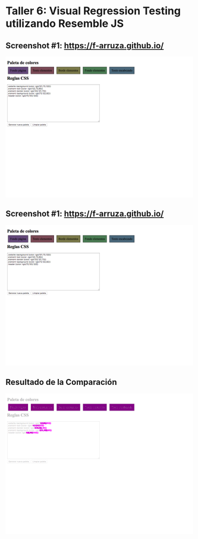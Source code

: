 # Taller 6: Visual Regression Testing utilizando Resemble JS

## Screenshot #1: https://f-arruza.github.io/
![alt text](images/capture01.png)

## Screenshot #1: https://f-arruza.github.io/
![alt text](images/capture01.png)

## Resultado de la Comparación
![alt text](images/result.png)

